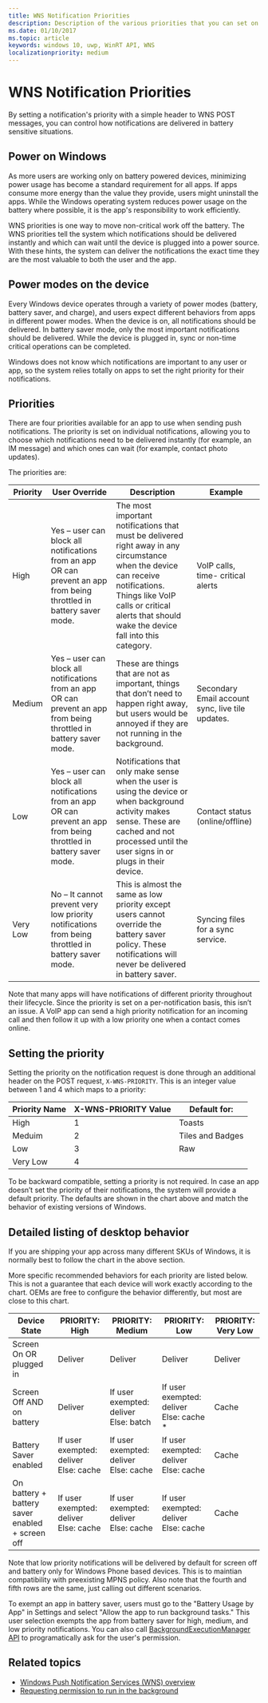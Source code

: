 ```yaml
---
title: WNS Notification Priorities
description: Description of the various priorities that you can set on a notification
ms.date: 01/10/2017
ms.topic: article
keywords: windows 10, uwp, WinRT API, WNS
localizationpriority: medium
---
```

# WNS Notification Priorities
By setting a notification's priority with a simple header to WNS POST messages, you can control how notifications are delivered in battery sensitive situations.

## Power on Windows
As more users are working only on battery powered devices, minimizing power usage has become a standard requirement for all apps. If apps consume more energy than the value they provide, users might uninstall the apps. While the Windows operating system reduces power usage on the battery where possible, it is the app's responsibility to work efficiently. 

WNS priorities is one way to move non-critical work off the battery. The WNS priorities tell the system which notifications should be delivered instantly and which can wait until the device is plugged into a power source. With these hints, the system can deliver the notifications the exact time they are the most valuable to both the user and the app. 

## Power modes on the device
Every Windows device operates through a variety of power modes (battery, battery saver, and charge), and users expect different behaviors from apps in different power modes. When the device is on, all notifications should be delivered. In battery saver mode, only the most important notifications should be delivered. While the device is plugged in, sync or non-time critical operations can be completed.

Windows does not know which notifications are important to any user or app, so the system relies totally on apps to set the right priority for their notifications. 

## Priorities
There are four priorities available for an app to use when sending push notifications. The priority is set on individual notifications, allowing you to choose which notifications need to be delivered instantly (for example, an IM message) and which ones can wait (for example, contact photo updates).

The priorities are: 

|    Priority    |    User Override    |    Description    |    Example    |
|----------------|---------------------|-------------------|---------------|
|    High    |    Yes – user can block all notifications from an app   OR can prevent an app from being throttled in battery saver mode.    |    The most important notifications that must be delivered right away in any circumstance when the device can receive notifications. Things like VoIP calls or critical alerts that should wake the device fall into this category.    |    VoIP calls, time- critical alerts    |
|    Medium    |    Yes – user can block all notifications from an app   OR can prevent an app from being throttled in battery saver mode.    |    These are things that are not as important, things that don’t need to happen right away, but users would be annoyed if they are not running in the background.    |    Secondary Email account sync, live tile updates.    |
|    Low    |    Yes – user can block all notifications from an app   OR can prevent an app from being throttled in battery saver mode.    |    Notifications that only make sense when the user is using the device or when background activity makes sense. These are cached and not processed until the user signs in or plugs in their device.    |    Contact status (online/offline)    |
|    Very Low     |    No – It cannot prevent very low priority notifications from being throttled in battery saver mode.    |    This is almost the same as low priority except users cannot override the battery saver policy. These notifications will never   be delivered in battery saver.    |    Syncing files for a sync service.    |

Note that many apps will have notifications of different priority throughout their lifecycle. Since the priority is set on a per-notification basis, this isn’t an issue. A VoIP app can send a high priority notification for an incoming call and then follow it up with a low priority one when a contact comes online. 

## Setting the priority

Setting the priority on the notification request is done through an additional header on the POST request, `X-WNS-PRIORITY`. This is an integer value between 1 and 4 which maps to a priority: 

| Priority Name | X-WNS-PRIORITY Value | Default for: |
|---------------|----------------------|------------------|
| High | 1 | Toasts |
| Meduim | 2 | Tiles and Badges |
| Low | 3 | Raw |
| Very Low | 4 |  |

To be backward compatible, setting a priority is not required. In case an app doesn’t set the priority of their notifications, the system will provide a default priority. The defaults are shown in the chart above and match the behavior of existing versions of Windows. 

## Detailed listing of desktop behavior 

If you are shipping your app across many different SKUs of Windows, it is normally best to follow the chart in the above section. 

More specific recommended behaviors for each priority are listed below. This is not a guarantee that each device will work exactly according to the chart. OEMs are free to configure the behavior differently, but most are close to this chart. 

| Device State    | PRIORITY: High    |    PRIORITY: Medium        | PRIORITY: Low    |    PRIORITY: Very Low    |
|-------------------------------------------------------|----------------------------------------------------|----------------------------------------------------|----------------------------------------------------|--------------------------|
|    Screen On OR plugged in    |    Deliver    |    Deliver    |    Deliver    |    Deliver    |
|    Screen Off AND on battery    |    Deliver    |    If user exempted: deliver        Else: batch     |    If user exempted: deliver        Else: cache *    |    Cache    |
|    Battery Saver enabled    |    If user exempted: deliver        Else: cache    |    If user exempted: deliver        Else: cache    |    If user exempted: deliver        Else: cache    |    Cache     |
|    On battery + battery saver enabled + screen off    |    If user exempted: deliver        Else: cache    |    If user exempted: deliver        Else: cache    |    If user exempted: deliver        Else: cache    |    Cache    |

Note that low priority notifications will be delivered by default for screen off and battery only for Windows Phone based devices. This is to maintian compatibility with preexisting MPNS policy. Also note that the fourth and fifth rows are the same, just calling out different scenarios.

To exempt an app in battery saver, users must go to the "Battery Usage by App" in Settings and select "Allow the app to run background tasks." This user selection exempts the app from battery saver for high, medium, and low priority notifications. You can also call [BackgroundExecutionManager API](https://docs.microsoft.com/uwp/api/windows.applicationmodel.background.backgroundexecutionmanager.requestaccesskindasync#Windows_ApplicationModel_Background_BackgroundExecutionManager_RequestAccessKindAsync_Windows_ApplicationModel_Background_BackgroundAccessRequestKind_System_String_) to programatically ask for the user's permission.  

## Related topics
- [Windows Push Notification Services (WNS) overview](windows-push-notification-services--wns--overview.md)
- [Requesting permission to run in the background](https://docs.microsoft.com/uwp/api/windows.applicationmodel.background.backgroundexecutionmanager.requestaccesskindasync#Windows_ApplicationModel_Background_BackgroundExecutionManager_RequestAccessKindAsync_Windows_ApplicationModel_Background_BackgroundAccessRequestKind_System_String_)
